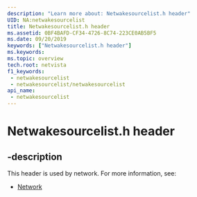 ```yaml
---
description: "Learn more about: Netwakesourcelist.h header"
UID: NA:netwakesourcelist
title: Netwakesourcelist.h header
ms.assetid: 0BF4BAFD-CF34-4726-8C74-223CE0AB5BF5
ms.date: 09/20/2019
keywords: ["Netwakesourcelist.h header"]
ms.keywords: 
ms.topic: overview
tech.root: netvista
f1_keywords:
 - netwakesourcelist
 - netwakesourcelist/netwakesourcelist
api_name:
 - netwakesourcelist
---
```


# Netwakesourcelist.h header


## -description

This header is used by network. For more information, see:

- [Network](../_netvista/index.md)

